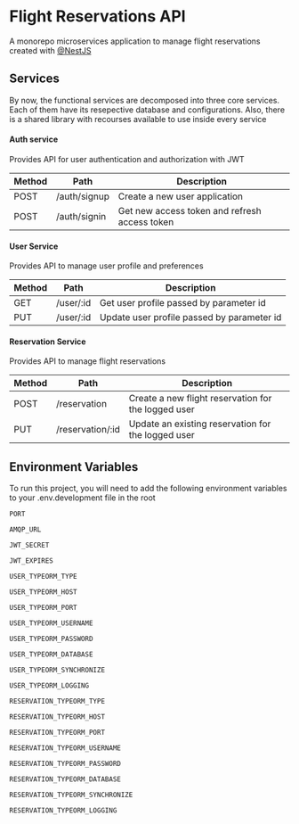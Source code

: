 # Flight Reservations API

A monorepo microservices application to manage flight reservations created
with [@NestJS](https://github.com/nestjs/nest)

## Services

By now, the functional services are decomposed into three core services. Each of them have its resepective database and
configurations. Also, there is a shared library with recourses available to use inside every service

#### Auth service

Provides API for user authentication and authorization with JWT

| Method | Path         | Description                                   |
|--------|--------------|-----------------------------------------------|
| POST   | /auth/signup | Create a new user application                 |
| POST   | /auth/signin | Get new access token and refresh access token |

#### User Service

Provides API to manage user profile and preferences

| Method | Path      | Description                                |
|--------|-----------|--------------------------------------------|
| GET    | /user/:id | Get user profile passed by parameter id    |
| PUT    | /user/:id | Update user profile passed by parameter id |

#### Reservation Service

Provides API to manage flight reservations

| Method | Path             | Description                                         |
|--------|------------------|-----------------------------------------------------|
| POST   | /reservation     | Create a new flight reservation for the logged user |
| PUT    | /reservation/:id | Update an existing reservation for the logged user  |

## Environment Variables

To run this project, you will need to add the following environment variables to your .env.development file in the root

`PORT`

`AMQP_URL`

`JWT_SECRET`

`JWT_EXPIRES`

`USER_TYPEORM_TYPE`

`USER_TYPEORM_HOST`

`USER_TYPEORM_PORT`

`USER_TYPEORM_USERNAME`

`USER_TYPEORM_PASSWORD`

`USER_TYPEORM_DATABASE`

`USER_TYPEORM_SYNCHRONIZE`

`USER_TYPEORM_LOGGING`

`RESERVATION_TYPEORM_TYPE`

`RESERVATION_TYPEORM_HOST`

`RESERVATION_TYPEORM_PORT`

`RESERVATION_TYPEORM_USERNAME`

`RESERVATION_TYPEORM_PASSWORD`

`RESERVATION_TYPEORM_DATABASE`

`RESERVATION_TYPEORM_SYNCHRONIZE`

`RESERVATION_TYPEORM_LOGGING`